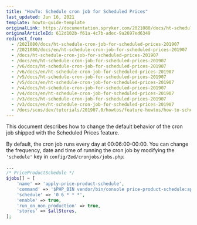 ```yaml
---
title: "HowTo: Schedule cron job for Scheduled Prices"
last_updated: Jun 16, 2021
template: howto-guide-template
originalLink: https://documentation.spryker.com/2021080/docs/ht-schedule-cron-job-for-scheduled-prices-201907
originalArticleId: 612d102b-f61a-4c7b-adec-9a2697ed6349
redirect_from:
  - /2021080/docs/ht-schedule-cron-job-for-scheduled-prices-201907
  - /2021080/docs/en/ht-schedule-cron-job-for-scheduled-prices-201907
  - /docs/ht-schedule-cron-job-for-scheduled-prices-201907
  - /docs/en/ht-schedule-cron-job-for-scheduled-prices-201907
  - /v6/docs/ht-schedule-cron-job-for-scheduled-prices-201907
  - /v6/docs/en/ht-schedule-cron-job-for-scheduled-prices-201907
  - /v5/docs/ht-schedule-cron-job-for-scheduled-prices-201907
  - /v5/docs/en/ht-schedule-cron-job-for-scheduled-prices-201907
  - /v4/docs/ht-schedule-cron-job-for-scheduled-prices-201907
  - /v4/docs/en/ht-schedule-cron-job-for-scheduled-prices-201907
  - /v3/docs/ht-schedule-cron-job-for-scheduled-prices-201907
  - /v3/docs/en/ht-schedule-cron-job-for-scheduled-prices-201907
  - /docs/scos/dev/tutorials/201907.0/howtos/feature-howtos/how-to-schedule-cron-job-for-scheduled-prices.html
---
```


This document describes how to change the default behavior of the cron job shipped with the Scheduled Prices feature.

By default, the cron job runs every day at 00:06:00-00:00. You can change the frequency, date and time of running the cron job by modifying the `'schedule'` key in `config/Zed/cronjobs/jobs.php`:

```php
...
/* PriceProductSchedule */
$jobs[] = [
    'name' => 'apply-price-product-schedule',
    'command' => '$PHP_BIN vendor/bin/console price-product-schedule:apply',
    'schedule' => '0 6 * * *',
    'enable' => true,
    'run_on_non_production' => true,
    'stores' => $allStores,
];
```
